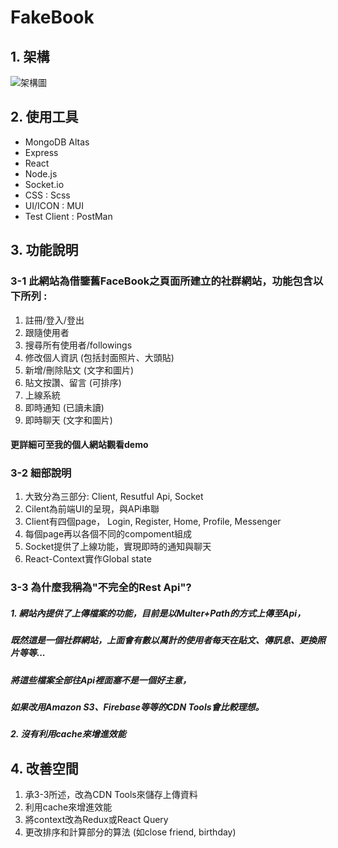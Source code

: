 # FakeBook
## 1. 架構
![架構圖](https://i.imgur.com/2oFxN9E.png)
## 2. 使用工具
* MongoDB Altas
* Express
* React
* Node.js
* Socket.io
* CSS : Scss
* UI/ICON : MUI
* Test Client : PostMan
## 3. 功能說明
### 3-1 此網站為借鑒舊FaceBook之頁面所建立的社群網站，功能包含以下所列 :
1. 註冊/登入/登出
2. 跟隨使用者
3. 搜尋所有使用者/followings
4. 修改個人資訊 (包括封面照片、大頭貼)
5. 新增/刪除貼文 (文字和圖片)
6. 貼文按讚、留言 (可排序)
7. 上線系統
8. 即時通知 (已讀未讀)
9. 即時聊天 (文字和圖片)
####  更詳細可至我的個人網站觀看demo
### 3-2 細部說明
1. 大致分為三部分: Client, Resutful Api, Socket
2. Cilent為前端UI的呈現，與APi串聯
3. Client有四個page， Login, Register, Home, Profile, Messenger
4. 每個page再以各個不同的compoment組成
5. Socket提供了上線功能，實現即時的通知與聊天
6. React-Context實作Global state
### 3-3 為什麼我稱為"不完全的Rest Api"?
##### 1. 網站內提供了上傳檔案的功能，目前是以Multer+Path的方式上傳至Api，
##### 既然這是一個社群網站，上面會有數以萬計的使用者每天在貼文、傳訊息、更換照片等等...
##### 將這些檔案全部往Api裡面塞不是一個好主意，
##### 如果改用Amazon S3、Firebase等等的CDN Tools會比較理想。
##### 2. 沒有利用cache來增進效能
## 4. 改善空間
1. 承3-3所述，改為CDN Tools來儲存上傳資料
2. 利用cache來增進效能
3. 將context改為Redux或React Query
4. 更改排序和計算部分的算法 (如close friend, birthday)
